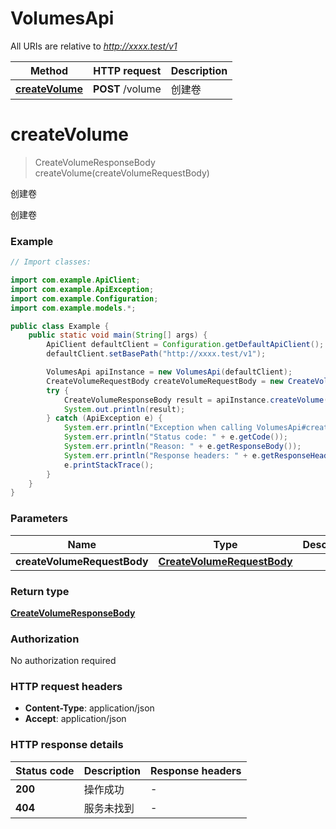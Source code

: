 # VolumesApi

All URIs are relative to *http://xxxx.test/v1*

Method | HTTP request | Description
------------- | ------------- | -------------
[**createVolume**](VolumesApi.md#createVolume) | **POST** /volume | 创建卷


<a name="createVolume"></a>
# **createVolume**
> CreateVolumeResponseBody createVolume(createVolumeRequestBody)

创建卷

创建卷

### Example

```java
// Import classes:

import com.example.ApiClient;
import com.example.ApiException;
import com.example.Configuration;
import com.example.models.*;

public class Example {
    public static void main(String[] args) {
        ApiClient defaultClient = Configuration.getDefaultApiClient();
        defaultClient.setBasePath("http://xxxx.test/v1");

        VolumesApi apiInstance = new VolumesApi(defaultClient);
        CreateVolumeRequestBody createVolumeRequestBody = new CreateVolumeRequestBody(); // CreateVolumeRequestBody | 
        try {
            CreateVolumeResponseBody result = apiInstance.createVolume(createVolumeRequestBody);
            System.out.println(result);
        } catch (ApiException e) {
            System.err.println("Exception when calling VolumesApi#createVolume");
            System.err.println("Status code: " + e.getCode());
            System.err.println("Reason: " + e.getResponseBody());
            System.err.println("Response headers: " + e.getResponseHeaders());
            e.printStackTrace();
        }
    }
}
```

### Parameters

Name | Type | Description  | Notes
------------- | ------------- | ------------- | -------------
 **createVolumeRequestBody** | [**CreateVolumeRequestBody**](CreateVolumeRequestBody.md)|  |

### Return type

[**CreateVolumeResponseBody**](CreateVolumeResponseBody.md)

### Authorization

No authorization required

### HTTP request headers

 - **Content-Type**: application/json
 - **Accept**: application/json

### HTTP response details
| Status code | Description | Response headers |
|-------------|-------------|------------------|
**200** | 操作成功 |  -  |
**404** | 服务未找到 |  -  |

